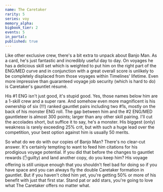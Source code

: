 ```yaml
---
name: The Caretaker
rarity: 5
series: voy
memory_alpha:
bigbook_tier: 2
events: 5
in_portal:
published: true
---
```


Like other exclusive crew, there's a bit extra to unpack about Banjo Man. As a card, he's just fantastic and incredibly useful day to day. On voyages he has a delicious skill set which is weighted to put him on the right part of the ENG/MED curve and in conjunction with a great overall score is unlikely to be completely displaced from those voyages within Timelines' lifetime. Even more impressive than guaranteed voyage job security (which is hard to do) is Caretaker's gauntlet résumé.

His #1 ENG isn't just good, it's stupid good. Yes, those names below him are a 1-skill crew and a super rare. And somehow even more magnificent is his ownership of six (!!!) ranked gauntlet pairs including two #1s, mostly on the back of his monster ENG roll. The gap between him and the #2 ENG/MED gauntleteer is almost 300 points; larger than any other skill pairing. I'll cut the accolades short, but suffice it to say, he's a monster. His biggest (only) weakness is rarely exceeding 25% crit, but with such a huge lead over the competition, your best option against him is usually 50 merits.

So what do we do with our copies of Banjo Man? There's no clear-cut answer. It's certainly tempting to want to feed him citations for his prodigious voyage potential. If you did that before the changes to gauntlet rewards (✋guilty) and land another copy, do you keep him? His voyage offering is still unique enough that you shouldn't feel bad for doing so if you have space and you can always fly the double Caretaker formation in gauntlet. But if you haven't cited him yet, you're getting 50% or more of his benefit with just that first star. Stand pat or add stars, you're going to love what The Caretaker offers no matter what.

